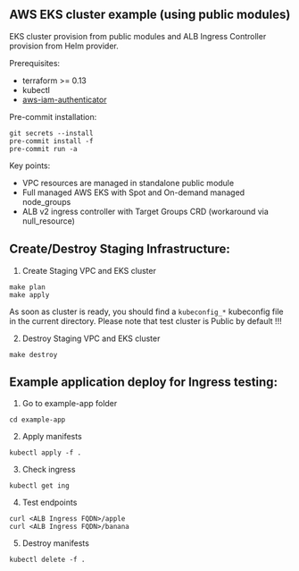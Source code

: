## AWS EKS cluster example (using public modules)

EKS cluster provision from public modules and ALB Ingress Controller provision from Helm provider.

Prerequisites:
* terraform >= 0.13
* kubectl
* [aws-iam-authenticator](https://docs.aws.amazon.com/eks/latest/userguide/install-aws-iam-authenticator.html)

Pre-commit installation:
```shell
git secrets --install
pre-commit install -f
pre-commit run -a
```

Key points:
* VPC resources are managed in standalone public module
* Full managed AWS EKS with Spot and On-demand managed node_groups
* ALB v2 ingress controller with Target Groups CRD (workaround via null_resource)

## Create/Destroy Staging Infrastructure:

1) Create Staging VPC and EKS cluster
```shell
make plan
make apply
```

As soon as cluster is ready, you should find a `kubeconfig_*` kubeconfig file in the current directory.
Please note that test cluster is Public by default !!!

2) Destroy Staging VPC and EKS cluster
```shell
make destroy
```

## Example application deploy for Ingress testing:
1) Go to example-app folder
```shell
cd example-app
```

2) Apply manifests
```shell
kubectl apply -f . 
```

3) Check ingress
```shell
kubectl get ing 
```

4) Test endpoints
```shell
curl <ALB Ingress FQDN>/apple
curl <ALB Ingress FQDN>/banana
```

5) Destroy manifests
```shell
kubectl delete -f .
```
